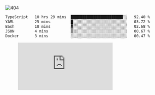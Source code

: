 ![404](https://user-images.githubusercontent.com/378023/89412096-6f759d80-d761-11ea-8c57-84b30ef3f2b1.png)
<!--START_SECTION:waka-->

```txt
TypeScript   10 hrs 29 mins  ███████████████████████░░   92.40 %
YAML         25 mins         █░░░░░░░░░░░░░░░░░░░░░░░░   03.72 %
Bash         18 mins         ▓░░░░░░░░░░░░░░░░░░░░░░░░   02.68 %
JSON         4 mins          ▒░░░░░░░░░░░░░░░░░░░░░░░░   00.67 %
Docker       3 mins          ░░░░░░░░░░░░░░░░░░░░░░░░░   00.47 %
```

<!--END_SECTION:waka-->
<figure><embed src="https://wakatime.com/share/@018b853e-267a-435d-a858-33e2b098b9d7/f3c3aa68-553a-4373-a9f9-2d456f62f780.svg"></embed></figure>
